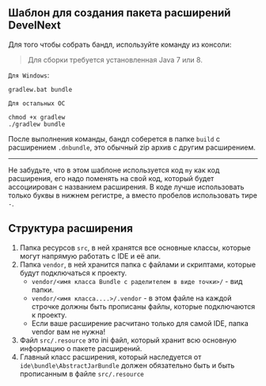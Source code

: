 ## Шаблон для создания пакета расширений DevelNext

Для того чтобы собрать бандл, используйте команду из консоли:

> Для сборки требуется установленная Java 7 или 8.

`Для Windows`:

```
gradlew.bat bundle
```

`Для остальных ОС`

```
chmod +x gradlew
./gradlew bundle
```

После выполнения команды, бандл соберется в папке `build` с расширением `.dnbundle`,
это обычный zip архив с другим расширением.

---

Не забудьте, что в этом шаблоне используется код `my` как код расширения, его надо поменять на свой код,
который будет ассоциирован с названием расширения. В коде лучше использовать только буквы в нижнем регистре, а 
вместо пробелов использовать тире `-`.

## Структура расширения

1. Папка ресурсов `src`, в ней хранятся все основные классы, которые могут напрямую работать с IDE и её апи.
2. Папка `vendor`, в ней хранится папка с файлами и скриптами, которые будут подключаться к проекту.
    - `vendor/<имя класса Bundle с раделителем в виде точки>/` - вид папки.
    - `vendor/<имя класса....>/.vendor` - в этом файле на каждой строчке должны быть прописаны файлы, которые подключаются к проекту.
    - Если ваше расширение расчитано только для самой IDE, папка vendor вам не нужна!
3. Файл `src/.resource` это ini файл, который хранит всю основную информацию о пакете расширений.
4. Главный класс расширения, который наследуется от `ide\bundle\AbstractJarBundle` должен обязательно быть и быть прописанным в файле `src/.resource`